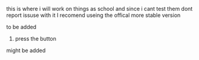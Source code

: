 this is where i will work on things as school and since i cant test them dont report issuse with it I recomend useing the offical more stable version


to be added
1. press the button

might be added
